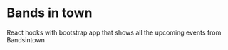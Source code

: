 # Bands in town
React hooks with bootstrap app that shows all the upcoming events from Bandsintown 
